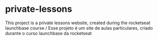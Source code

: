 # private-lessons
This project is a private lessons website, created during the rocketseat launchbase course / Esse projeto é um site de aulas particulares, criado durante o curso launchbase da rocketseat 
